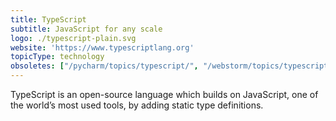 ```yaml
---
title: TypeScript
subtitle: JavaScript for any scale
logo: ./typescript-plain.svg
website: 'https://www.typescriptlang.org'
topicType: technology
obsoletes: ["/pycharm/topics/typescript/", "/webstorm/topics/typescript/"]
---
```


TypeScript is an open-source language which builds on JavaScript, one of the world’s most used tools, by adding static
type definitions.
